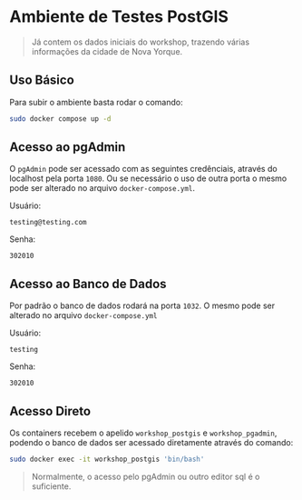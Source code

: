 # Ambiente de Testes PostGIS

> Já contem os dados iniciais do workshop, trazendo várias informações da cidade de Nova Yorque.

## Uso Básico

Para subir o ambiente basta rodar o comando:

```bash
sudo docker compose up -d
```

## Acesso ao pgAdmin

O `pgAdmin` pode ser acessado com as seguintes credênciais, através do localhost pela porta `1080`. Ou se necessário o uso de outra porta o mesmo pode ser alterado no arquivo `docker-compose.yml`.

Usuário:

```text
testing@testing.com
```

Senha:

```text
302010
```

## Acesso ao Banco de Dados

Por padrão o banco de dados rodará na porta `1032`. O mesmo pode ser alterado no arquivo `docker-compose.yml`

Usuário:

```text
testing
```

Senha:

```text
302010
```

## Acesso Direto

Os containers recebem o apelido `workshop_postgis` e `workshop_pgadmin`, podendo o banco de dados ser acessado diretamente através do comando:

```bash
sudo docker exec -it workshop_postgis 'bin/bash'
```

> Normalmente, o acesso pelo pgAdmin ou outro editor sql é o suficiente.
